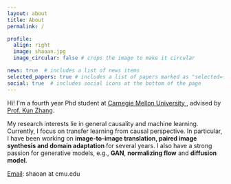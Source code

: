 ```yaml
---
layout: about
title: About
permalink: /

profile:
  align: right
  image: shaoan.jpg
  image_circular: false # crops the image to make it circular

news: true  # includes a list of news items
selected_papers: true # includes a list of papers marked as "selected={true}"
social: true  # includes social icons at the bottom of the page
---
```



Hi! I'm a fourth year Phd student at <a href='https://www.cmu.edu/'> Carnegie Mellon University </a>, advised by <a href='https://www.andrew.cmu.edu/user/kunz1/'>Prof. Kun Zhang</a>.

My research interests lie in general causality and machine learning. Currently, I focus on transfer learning from causal perspective. In particular, I have been working on <b>image-to-image translation, paired image synthesis and domain adaptation </b>for several years. I also have a strong passion for generative models, e.g., <b>GAN</b>, <b>normalizing flow</b> and <b>diffusion model</b>.

<u>Email</u>: shaoan at cmu.edu





